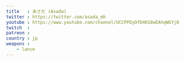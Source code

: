 ```yaml
---
title   : あさだ (Asada)
twitter : https://twitter.com/asada_mh
youtube : https://www.youtube.com/channel/UCCPPDyOfD4KS8wEAhqWGYjQ
twitch  :
patreon :
country : jp
weapons :
    - lance
---
```

